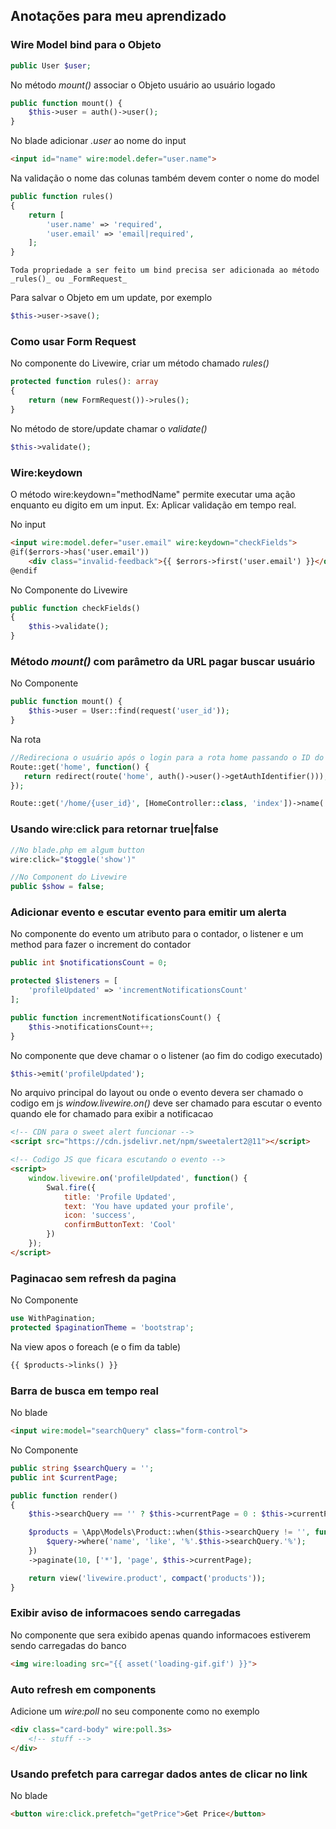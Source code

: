 ## Anotações para meu aprendizado


### Wire Model bind para o Objeto

``` php
public User $user;
```

No método _mount()_ associar o Objeto usuário ao usuário logado

``` php
public function mount() {
    $this->user = auth()->user();
}
```

No blade adicionar _.user_ ao nome do input

``` html
<input id="name" wire:model.defer="user.name">
```

Na validação o nome das colunas também devem conter o nome do model

``` php
public function rules()
{
    return [
        'user.name' => 'required',
        'user.email' => 'email|required',
    ];
}
```

    Toda propriedade a ser feito um bind precisa ser adicionada ao método _rules()_ ou _FormRequest_

Para salvar o Objeto em um update, por exemplo

``` php
$this->user->save();
```


### Como usar Form Request

No componente do Livewire, criar um método chamado _rules()_

``` php
protected function rules(): array
{
    return (new FormRequest())->rules();
}
```

No método de store/update chamar o _validate()_

``` php
$this->validate();
```

### Wire:keydown

O método wire:keydown="methodName" permite executar uma ação enquanto eu digito em um input. Ex: Aplicar validação em tempo real.

No input

``` html
<input wire:model.defer="user.email" wire:keydown="checkFields">
@if($errors->has('user.email'))
    <div class="invalid-feedback">{{ $errors->first('user.email') }}</div>
@endif
```

No Componente do Livewire
``` php
public function checkFields()
{
    $this->validate();
}
```

### Método _mount()_ com parâmetro da URL pagar buscar usuário

No Componente

``` php
public function mount() {
    $this->user = User::find(request('user_id'));
}
```

Na rota

``` php
//Redireciona o usuário após o login para a rota home passando o ID do usuário logado
Route::get('home', function() {
   return redirect(route('home', auth()->user()->getAuthIdentifier()));
});

Route::get('/home/{user_id}', [HomeController::class, 'index'])->name('home');
```

### Usando wire:click para retornar true|false

``` php
//No blade.php em algum button
wire:click="$toggle('show')"

//No Component do Livewire
public $show = false;
```

### Adicionar evento e escutar evento para emitir um alerta

No componente do evento um atributo para o contador, o listener e um method para fazer o increment do contador

``` php
public int $notificationsCount = 0;

protected $listeners = [
    'profileUpdated' => 'incrementNotificationsCount'
];

public function incrementNotificationsCount() {
    $this->notificationsCount++;
}
```

No componente que deve chamar o o listener (ao fim do codigo executado)

``` php
$this->emit('profileUpdated');
```

No arquivo principal do layout ou onde o evento devera ser chamado o codigo em js _window.livewire.on()_ deve ser
chamado para escutar o evento quando ele for chamado para exibir a notificacao

``` html
<!-- CDN para o sweet alert funcionar -->
<script src="https://cdn.jsdelivr.net/npm/sweetalert2@11"></script>

<!-- Codigo JS que ficara escutando o evento -->
<script>
    window.livewire.on('profileUpdated', function() {
        Swal.fire({
            title: 'Profile Updated',
            text: 'You have updated your profile',
            icon: 'success',
            confirmButtonText: 'Cool'
        })
    });
</script>
```

### Paginacao sem refresh da pagina

No Componente

``` php
use WithPagination;
protected $paginationTheme = 'bootstrap';
```

Na view apos o foreach (e o fim da table) 

``` html
{{ $products->links() }}
```

### Barra de busca em tempo real

No blade

``` html
<input wire:model="searchQuery" class="form-control">
```

No Componente
``` php 
public string $searchQuery = '';
public int $currentPage;

public function render()
{
    $this->searchQuery == '' ? $this->currentPage = 0 : $this->currentPage = 1;

    $products = \App\Models\Product::when($this->searchQuery != '', function($query) {
        $query->where('name', 'like', '%'.$this->searchQuery.'%');
    })
    ->paginate(10, ['*'], 'page', $this->currentPage);

    return view('livewire.product', compact('products'));
}
```

### Exibir aviso de informacoes sendo carregadas

No componente que sera exibido apenas quando informacoes estiverem sendo carregadas do banco

``` html
<img wire:loading src="{{ asset('loading-gif.gif') }}">
```

### Auto refresh em components

Adicione um _wire:poll_ no seu componente como no exemplo

``` html
<div class="card-body" wire:poll.3s>
    <!-- stuff -->
</div>
```

### Usando prefetch para carregar dados antes de clicar no link

No blade

``` html
<button wire:click.prefetch="getPrice">Get Price</button>
```
